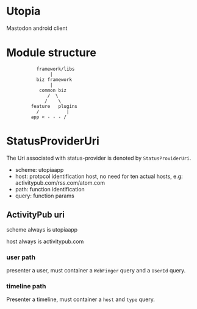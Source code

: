 # Utopia

Mastodon android client

# Module structure

```
           framework/libs
                |
           biz framework
                |
            common biz
               /  \
              /    \
         feature   plugins
           /          |
         app < - - - /
```

# StatusProviderUri

The Uri associated with status-provider is denoted by `StatusProviderUri`.

- scheme: utopiaapp
- host: protocol identification host, no need for ten actual hosts, e.g:
  activitypub.com/rss.com/atom.com
- path: function identification
- query: function params

## ActivityPub uri

scheme always is utopiaapp

host always is activitypub.com

### user path

presenter a user, must container a `WebFinger` query and a `UserId` query.

### timeline path

Presenter a timeline, must container a `host` and `type` query.

